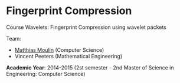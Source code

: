 Fingerprint Compression
======================

Course Wavelets: Fingerprint Compression using wavelet packets

Team:
* [Matthias Moulin](https://github.com/matt77hias) (Computer Science)
* Vincent Peeters (Mathematical Engineering)

**Academic Year**: 2014-2015 (2st semester - 2nd Master of Science in Engineering: Computer Science)
